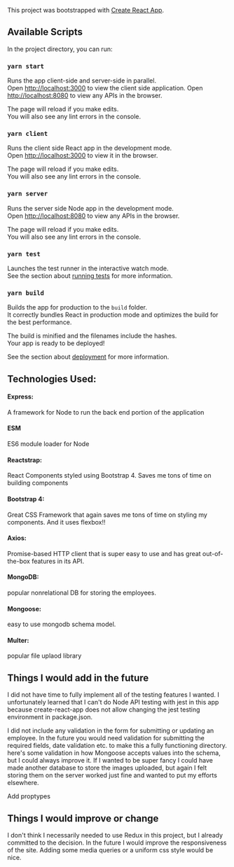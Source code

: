 This project was bootstrapped with [Create React App](https://github.com/facebook/create-react-app).

## Available Scripts

In the project directory, you can run:

### `yarn start`

Runs the app client-side and server-side in parallel.<br />
Open [http://localhost:3000](http://localhost:3000) to view the client side application.
Open [http://localhost:8080](http://localhost:8080) to view any APIs in the browser.

The page will reload if you make edits.<br />
You will also see any lint errors in the console.

### `yarn client`

Runs the client side React app in the development mode.<br />
Open [http://localhost:3000](http://localhost:3000) to view it in the browser.

The page will reload if you make edits.<br />
You will also see any lint errors in the console.

### `yarn server`

Runs the server side Node app in the development mode.<br />
Open [http://localhost:8080](http://localhost:8080) to view any APIs in the browser.

The page will reload if you make edits.<br />
You will also see any lint errors in the console.

### `yarn test`

Launches the test runner in the interactive watch mode.<br />
See the section about [running tests](https://facebook.github.io/create-react-app/docs/running-tests) for more information.

### `yarn build`

Builds the app for production to the `build` folder.<br />
It correctly bundles React in production mode and optimizes the build for the best performance.

The build is minified and the filenames include the hashes.<br />
Your app is ready to be deployed!

See the section about [deployment](https://facebook.github.io/create-react-app/docs/deployment) for more information.

## Technologies Used:

#### Express:
A framework for Node to run the back end portion of the application
#### ESM
ES6 module loader for Node
#### Reactstrap:
React Components styled using Bootstrap 4. Saves me tons of time on building components
#### Bootstrap 4:
Great CSS Framework that again saves me tons of time on styling my components. And it uses flexbox!!
#### Axios:
Promise-based HTTP client that is super easy to use and has great out-of-the-box features in its API.
#### MongoDB:
popular nonrelational DB for storing the employees.
#### Mongoose:
easy to use mongodb schema model. 
#### Multer:
popular file uplaod library

## Things I would add in the future
I did not have time to fully implement all of the testing features I wanted. I unfortunately learned that I can't do Node API testing with jest in this app because create-react-app does not allow changing the jest testing environment in package.json.

I did not include any validation in the form for submitting or updating an employee. In the future you would need validation for submitting the required fields, date validation etc. to make this a fully functioning directory. here's some validation in how Mongoose accepts values into the schema, but I could always improve it. If I wanted to be super fancy I could have made another database to store the images uploaded, but again I felt storing them on the server worked just fine and wanted to put my efforts elsewhere.

Add proptypes

## Things I would improve or change
I don't think I necessarily needed to use Redux in this project, but I already committed to the decision. In the future I would improve the responsiveness of the site. Adding some media queries or a uniform css style would be nice.